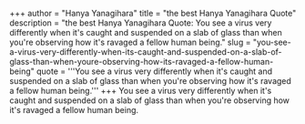 +++
author = "Hanya Yanagihara"
title = "the best Hanya Yanagihara Quote"
description = "the best Hanya Yanagihara Quote: You see a virus very differently when it's caught and suspended on a slab of glass than when you're observing how it's ravaged a fellow human being."
slug = "you-see-a-virus-very-differently-when-its-caught-and-suspended-on-a-slab-of-glass-than-when-youre-observing-how-its-ravaged-a-fellow-human-being"
quote = '''You see a virus very differently when it's caught and suspended on a slab of glass than when you're observing how it's ravaged a fellow human being.'''
+++
You see a virus very differently when it's caught and suspended on a slab of glass than when you're observing how it's ravaged a fellow human being.
